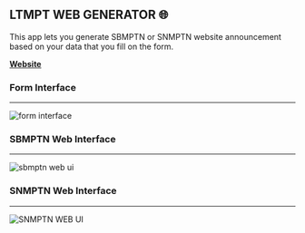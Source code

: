 
## LTMPT WEB GENERATOR 🌐

This app lets you generate SBMPTN or SNMPTN website announcement based on your data that you fill on the form.

[**Website**](https://pengumuman-ltmpt-generator.vercel.app/)

### Form Interface

---

![form interface](https://res.cloudinary.com/mrafliy/image/upload/v1630845188/personal%20website/works/images/ltmpt-web-generator/form.png)

### SBMPTN Web Interface

---

![sbmptn web ui](https://res.cloudinary.com/mrafliy/image/upload/v1630845186/personal%20website/works/images/ltmpt-web-generator/sbmptn_lolos.png)

### SNMPTN Web Interface

---

![SNMPTN WEB UI](https://res.cloudinary.com/mrafliy/image/upload/v1630774049/personal%20website/works/thumbnails/ltmpt-web-generator.png)
